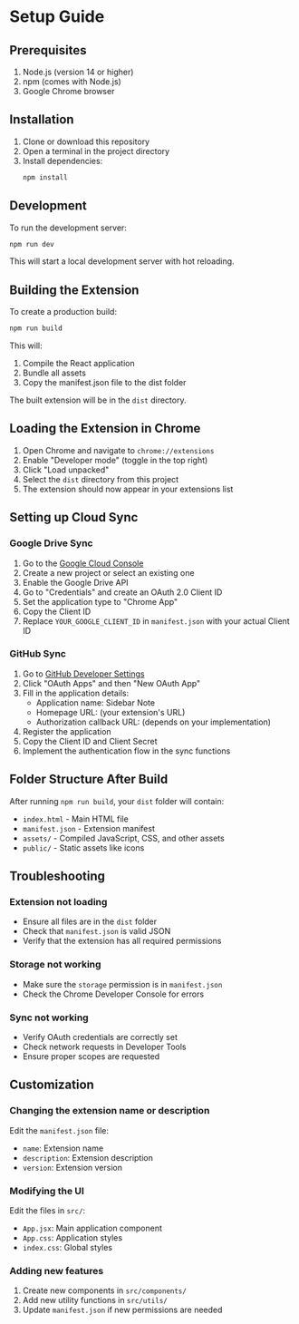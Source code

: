 # Setup Guide

## Prerequisites

1. Node.js (version 14 or higher)
2. npm (comes with Node.js)
3. Google Chrome browser

## Installation

1. Clone or download this repository
2. Open a terminal in the project directory
3. Install dependencies:
   ```bash
   npm install
   ```

## Development

To run the development server:
```bash
npm run dev
```

This will start a local development server with hot reloading.

## Building the Extension

To create a production build:
```bash
npm run build
```

This will:
1. Compile the React application
2. Bundle all assets
3. Copy the manifest.json file to the dist folder

The built extension will be in the `dist` directory.

## Loading the Extension in Chrome

1. Open Chrome and navigate to `chrome://extensions`
2. Enable "Developer mode" (toggle in the top right)
3. Click "Load unpacked"
4. Select the `dist` directory from this project
5. The extension should now appear in your extensions list

## Setting up Cloud Sync

### Google Drive Sync

1. Go to the [Google Cloud Console](https://console.cloud.google.com/)
2. Create a new project or select an existing one
3. Enable the Google Drive API
4. Go to "Credentials" and create an OAuth 2.0 Client ID
5. Set the application type to "Chrome App"
6. Copy the Client ID
7. Replace `YOUR_GOOGLE_CLIENT_ID` in `manifest.json` with your actual Client ID

### GitHub Sync

1. Go to [GitHub Developer Settings](https://github.com/settings/developers)
2. Click "OAuth Apps" and then "New OAuth App"
3. Fill in the application details:
   - Application name: Sidebar Note
   - Homepage URL: (your extension's URL)
   - Authorization callback URL: (depends on your implementation)
4. Register the application
5. Copy the Client ID and Client Secret
6. Implement the authentication flow in the sync functions

## Folder Structure After Build

After running `npm run build`, your `dist` folder will contain:
- `index.html` - Main HTML file
- `manifest.json` - Extension manifest
- `assets/` - Compiled JavaScript, CSS, and other assets
- `public/` - Static assets like icons

## Troubleshooting

### Extension not loading
- Ensure all files are in the `dist` folder
- Check that `manifest.json` is valid JSON
- Verify that the extension has all required permissions

### Storage not working
- Make sure the `storage` permission is in `manifest.json`
- Check the Chrome Developer Console for errors

### Sync not working
- Verify OAuth credentials are correctly set
- Check network requests in Developer Tools
- Ensure proper scopes are requested

## Customization

### Changing the extension name or description
Edit the `manifest.json` file:
- `name`: Extension name
- `description`: Extension description
- `version`: Extension version

### Modifying the UI
Edit the files in `src/`:
- `App.jsx`: Main application component
- `App.css`: Application styles
- `index.css`: Global styles

### Adding new features
1. Create new components in `src/components/`
2. Add new utility functions in `src/utils/`
3. Update `manifest.json` if new permissions are needed